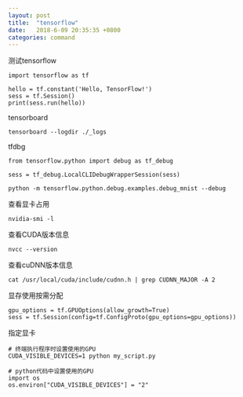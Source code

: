 ```yaml
---
layout: post
title:  "tensorflow"
date:   2018-6-09 20:35:35 +0800
categories: command
---
```


测试tensorflow
```
import tensorflow as tf

hello = tf.constant('Hello, TensorFlow!')
sess = tf.Session()
print(sess.run(hello))
```

tensorboard
```
tensorboard --logdir ./_logs
```

tfdbg
```
from tensorflow.python import debug as tf_debug

sess = tf_debug.LocalCLIDebugWrapperSession(sess)

python -m tensorflow.python.debug.examples.debug_mnist --debug
```

查看显卡占用
```
nvidia-smi -l
```

查看CUDA版本信息
```
nvcc --version
```

查看cuDNN版本信息
```
cat /usr/local/cuda/include/cudnn.h | grep CUDNN_MAJOR -A 2
```

显存使用按需分配
```
gpu_options = tf.GPUOptions(allow_growth=True)
sess = tf.Session(config=tf.ConfigProto(gpu_options=gpu_options))
```

指定显卡
```
# 终端执行程序时设置使用的GPU
CUDA_VISIBLE_DEVICES=1 python my_script.py

# python代码中设置使用的GPU
import os
os.environ["CUDA_VISIBLE_DEVICES"] = "2"
```

